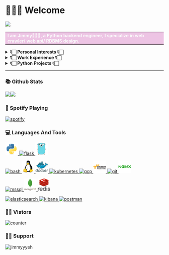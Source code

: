 # 👨🏻‍💻 Welcome
<img src="https://media.giphy.com/media/VJeQrlJLcDsxnknlTP/giphy.gif" width="670"/>

<table><tr><td bgcolor=#EDC4E4><font color="#FAFAFA"><b>I am Jimmy🙋🏻‍♂️, a Python backend engineer, I
specialize in web crawler/ web api/ RDBMS design.
</br>
</b></font></td></tr></table>

<details>
    <summary><b>👇🏻 Personal Interests 👇🏻</b></summary>

- ⌨️ Coding
- 💪🏻 Weight Training
- 🥊 Boxing
- 🕴🏻 Magic
- 🤿 Diving
</details>

<details>
    <summary><b>👇🏻 Work Experience 👇🏻</b></summary>

- Chang Gung University (201607~201807)-R.A.
- Taiwan Data Science Co. (201807~202004)-Data Engineer
- Feiwalk Technology Inc. (202004~202111)-Technical Adviser
- Golden Crown Technology Inc. (202004~)-Backend Engineer
</details>

<details>
    <summary><b>👇🏻 Python Projects 👇🏻</b></summary>

- [flask-api-cache](https://github.com/jimmyyyeh/flask-api-cache)
- [tw-stock-plugin](https://github.com/jimmyyyeh/tw-stock-plugin)
- [screen-master](https://github.com/jimmyyyeh/screen-master)
- [mysql-operator](https://github.com/jimmyyyeh/mysql-operator)
- [mongo-operator](https://github.com/jimmyyyeh/mongo-operator)
</details>

---
### 📚 Github Stats
<img height="135px" src="https://github-readme-stats.vercel.app/api?username=jimmyyyeh&count_private=true&show_icons=true" /><img height="135px" src="https://github-readme-stats.vercel.app/api/top-langs/?username=jimmyyyeh" />

<!-- ### 🏆 Github Trophies
![trophy](https://github-profile-trophy.vercel.app/?username=ryo-ma&theme=nord) -->

### 🎵 Spotify Playing
[![spotify](https://spotify-readme-orpin.vercel.app/api/spotify)](https://open.spotify.com/user/b36pgtwy205di3pfqr7y6nhfi)

### 💻 Languages And Tools
<a href="https://www.python.org" target="_blank"> <img src="https://raw.githubusercontent.com/devicons/devicon/master/icons/python/python-original.svg" alt="python" width="40" height="40"/> </a>
<a href="https://flask.palletsprojects.com/" target="_blank"> <img src="https://www.vectorlogo.zone/logos/pocoo_flask/pocoo_flask-icon.svg" alt="flask" width="40" height="40"/> </a>
<a href="https://golang.org" target="_blank"> <img src="https://raw.githubusercontent.com/devicons/devicon/master/icons/go/go-original.svg" alt="go" width="40" height="40"/> </a>

<a href="https://www.gnu.org/software/bash/" target="_blank"> <img src="https://www.vectorlogo.zone/logos/gnu_bash/gnu_bash-icon.svg" alt="bash" width="40" height="40"/> </a>
<a href="https://www.linux.org/" target="_blank"> <img src="https://raw.githubusercontent.com/devicons/devicon/master/icons/linux/linux-original.svg" alt="linux" width="40" height="40"/> </a>
<a href="https://www.docker.com/" target="_blank"> <img src="https://raw.githubusercontent.com/devicons/devicon/master/icons/docker/docker-original-wordmark.svg" alt="docker" width="40" height="40"/> </a>
<a href="https://kubernetes.io" target="_blank"> <img src="https://www.vectorlogo.zone/logos/kubernetes/kubernetes-icon.svg" alt="kubernetes" width="40" height="40"/> </a>
<a href="https://cloud.google.com" target="_blank"> <img src="https://www.vectorlogo.zone/logos/google_cloud/google_cloud-icon.svg" alt="gcp" width="40" height="40"/> </a>
<a href="https://aws.amazon.com" target="_blank"> <img src="https://raw.githubusercontent.com/devicons/devicon/master/icons/amazonwebservices/amazonwebservices-original-wordmark.svg" alt="aws" width="40" height="40"/> </a>
<a href="https://git-scm.com/" target="_blank"> <img src="https://www.vectorlogo.zone/logos/git-scm/git-scm-icon.svg" alt="git" width="40" height="40"/> </a>
<a href="https://www.nginx.com" target="_blank"> <img src="https://raw.githubusercontent.com/devicons/devicon/master/icons/nginx/nginx-original.svg" alt="nginx" width="40" height="40"/>
</a>

<a href="https://www.microsoft.com/en-us/sql-server" target="_blank"> <img src="https://www.svgrepo.com/show/303229/microsoft-sql-server-logo.svg" alt="mssql" width="40" height="40"/> </a>
<a href="https://www.mongodb.com/" target="_blank"> <img src="https://raw.githubusercontent.com/devicons/devicon/master/icons/mongodb/mongodb-original-wordmark.svg" alt="mongodb" width="40" height="40"/> </a>
<a href="https://redis.io" target="_blank"> <img src="https://raw.githubusercontent.com/devicons/devicon/master/icons/redis/redis-original-wordmark.svg" alt="redis" width="40" height="40"/> </a> 

<a href="https://www.elastic.co" target="_blank"> <img src="https://www.vectorlogo.zone/logos/elastic/elastic-icon.svg" alt="elasticsearch" width="40" height="40"/> </a>
<a href="https://www.elastic.co/kibana" target="_blank"> <img src="https://www.vectorlogo.zone/logos/elasticco_kibana/elasticco_kibana-icon.svg" alt="kibana" width="40" height="40"/> </a>
<a href="https://postman.com" target="_blank"> <img src="https://www.vectorlogo.zone/logos/getpostman/getpostman-icon.svg" alt="postman" width="40" height="40"/> </a> 


### 👶🏻 Vistors
![counter](https://profile-counter.glitch.me/jimmyyyeh/count.svg)

### 👍🏻 Support
<a href="https://www.buymeacoffee.com/jimmyyyeh"> <img align="left" src="https://cdn.buymeacoffee.com/buttons/v2/default-yellow.png" height="50" width="210" alt="jimmyyyeh" /></a>
